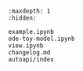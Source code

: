 ```{include} ../README.md
```

```{toctree}
:maxdepth: 1
:hidden:

example.ipynb
ode-toy-model.ipynb
view.ipynb
changelog.md
autoapi/index
```